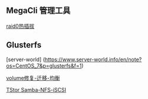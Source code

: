 ## MegaCli 管理工具

[raid0热插拔](https://github.com/meetbill/op_practice_book/wiki/megacli02)

## Glusterfs

[server-world] (https://www.server-world.info/en/note?os=CentOS_7&p=glusterfs&f=1)

[volume修复-迁移-均衡](https://github.com/meetbill/op_practice_book/blob/master/doc/store/glusterfs.md)

[TStor Samba-NFS-iSCSI](https://github.com/maqingqing/TStor/wiki)